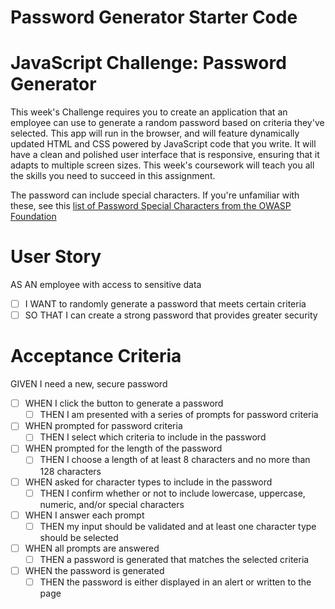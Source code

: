 # Password Generator Starter Code

# JavaScript Challenge: Password Generator
This week's Challenge requires you to create an application that an employee can use to generate a random password based on criteria they've selected. This app will run in the browser, and will feature dynamically updated HTML and CSS powered by JavaScript code that you write. It will have a clean and polished user interface that is responsive, ensuring that it adapts to multiple screen sizes. This week's coursework will teach you all the skills you need to succeed in this assignment.

The password can include special characters. If you're unfamiliar with these, see this [list of Password Special Characters from the OWASP Foundation](https://owasp.org/www-community/password-special-characters)

# User Story
AS AN employee with access to sensitive data

- [ ] I WANT to randomly generate a password that meets certain criteria
- [ ] SO THAT I can create a strong password that provides greater security

# Acceptance Criteria
GIVEN I need a new, secure password
- [ ] WHEN I click the button to generate a password
    - [ ] THEN I am presented with a series of prompts for password criteria
- [ ] WHEN prompted for password criteria
    - [ ] THEN I select which criteria to include in the password
- [ ] WHEN prompted for the length of the password
    - [ ] THEN I choose a length of at least 8 characters and no more than 128 characters
- [ ] WHEN asked for character types to include in the password
    - [ ] THEN I confirm whether or not to include lowercase, uppercase, numeric, and/or special characters
- [ ] WHEN I answer each prompt
    - [ ] THEN my input should be validated and at least one character type should be selected
- [ ] WHEN all prompts are answered
    - [ ] THEN a password is generated that matches the selected criteria
- [ ] WHEN the password is generated
    - [ ] THEN the password is either displayed in an alert or written to the page